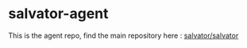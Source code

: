 # salvator-agent
This is the agent repo, find the main repository here : [salvator/salvator](https://github.com/SalvatorBackup)
